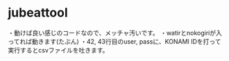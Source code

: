 # jubeattool

・動けば良い感じのコードなので、メッチャ汚いです。
・watirとnokogiriが入ってれば動きます(たぶん)
・42, 43行目のuser, passに、KONAMI IDを打って実行するとcsvファイルを吐きます。
